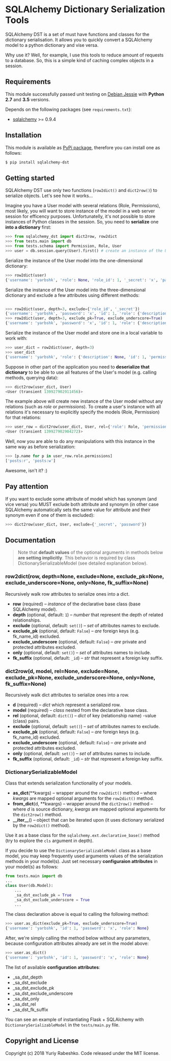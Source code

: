 # SQLAlchemy Dictionary Serialization Tools

SQLAlchemy DST is a set of must have functions and classes for the dictionary serialisation. It allows you to quickly convert a SQLAlchemy model to a python dictionary and vise versa. 

Why use it? Well, for example, I use this tools to reduce amount of requests to a database. So, this is a simple kind of caching complex objects in a session.

## Requirements
This module successfully passed unit testing on [Debian Jessie](https://wiki.debian.org/DebianJessie) with **Python 2.7** and **3.5** versions.

Depends on the following packages (see `requirements.txt`):
- [sqlalchemy](https://www.sqlalchemy.org/) >= 0.9.4

## Installation
This module is available as [PyPi package](https://pypi.python.org/pypi/sqlalchemy-dst), therefore you can install one as follows:

```bash
$ pip install sqlalchemy-dst
```

## Getting started

SQLAlchemy DST use only two functions (`row2dict()` and `dict2row()`) to serialize objects. Let's see how it works...

Imagine you have a User model with several relations (Role, Permissions), most likely, you will want to store instance of the model in a web server session for efficency purposes. Unfortunatelly, it's not possible to store instances of Python classes in the session. So, you need to **serialize** one **into a dictionary** first:
```python
>>> from sqlalchemy_dst import dict2row, row2dict
>>> from tests.main import db
>>> from tests.schema import Permission, Role, User
>>> user = db.session.query(User).first() # create an instance of the User model
```
Serialize the instance of the User model into the one-dimensional dictionary:
```python
>>> row2dict(user)
{'username': 'yarbshk', 'role': None, 'role_id': 1, '_secret': 'x', 'password': 'x', 'id': 1}
```
Serialize the instance of the User model into the three-dimensional dictionary and exclude a few attributes using different methods:
```python

>>> row2dict(user, depth=3, exclude={'role_id', '_secret'})
{'username': 'yarbshk', 'password': 'x', 'id': 1, 'role': {'description': None, 'id': 1, 'permissions': [{'id': 1, 'name': 'posts:r'}, {'id': 2, 'name': 'posts:w'}], 'name': 'Moderator'}}
>>> row2dict(user, depth=3, exclude_pk=True, exclude_underscore=True)
{'username': 'yarbshk', 'password': 'x', 'id': 1, 'role': {'description': None, 'id': 1, 'permissions': [{'id': 1, 'name': 'posts:r'}, {'id': 2, 'name': 'posts:w'}], 'name': 'Moderator'}}

```
Serialize the instance of the User model and store one in a local variable to work with:
```python
>>> user_dict = row2dict(user, depth=3)
>>> user_dict
{'username': 'yarbshk', 'role': {'description': None, 'id': 1, 'permissions': [{'id': 1, 'name': 'posts:r'}, {'id': 2, 'name': 'posts:w'}], 'name': 'Moderator'}, 'role_id': 1, '_secret': 'x', 'password': 'x', 'id': 1}
```

Suppose in other part of the application you need to **deserialize that dictionary** to be able to use all features of the User's model (e.g. calling methods, querying data):
```python
>>> dict2row(user_dict, User)
<User (transient 139927902911456)>
```
The example above will create new instance of the User model without any relations (such as _role_ or _permissions_). To create a user's instance with all relations it's necessary to explicitly specify the models (Role, Permission) for that relations:
```python
>>> user_row = dict2row(user_dict, User, rel={'role': Role, 'permissions': Permission})
<User (transient 139927902904272)>
```
Well, now you are able to do any manipulations with this instance in the same way as before serialization:
```python
>>> [p.name for p in user_row.role.permissions]
['posts:r', 'posts:w']
```

Awesome, isn't it? :)

## Pay attention

If you want to exclude some attribute of model which has synonym (and vice versa) you MUST exclude both attribute and synonym (in other case SQLAlchemy automatically sets the same value for attribute and their synonym even if one of them is excluded):

```python
>>> dict2row(user_dict, User, exclude={'_secret', 'password'})
```

## Documentation

> Note that **default values** of the optional arguments in methods below **are setting implicitly**. This behavior is required by class DictionarySerializableModel (see detailed explanation below).

### row2dict(row, depth=None, exclude=None, exclude_pk=None, exclude_underscore=None, only=None, fk_suffix=None)

Recursively walk row attributes to serialize ones into a dict.

- **row** (required) – _instance_ of the declarative base class (base SQLAlchemy model).
- **depth** (optional, default: `1`) – _number_ that represent the depth of related relationships.
- **exclude** (optional, default: `set()`) – _set_ of attributes names to exclude.
- **exclude_pk** (optional, default: `False`) – _are_ foreign keys (e.g. fk_name_id) excluded.
- **exclude_underscore** (optional, default: `False`) – _are_ private and protected attributes excluded.
- **only** (optional, default: `set()`) – _set_ of attributes names to include.
- **fk_suffix** (optional, default: `_id`) – _str_ that represent a foreign key suffix.

### dict2row(d, model, rel=None, exclude=None, exclude_pk=None, exclude_underscore=None, only=None, fk_suffix=None)

Recursively walk dict attributes to serialize ones into a row.

- **d** (required) – _dict_ which represent a serialized row.
- **model** (required) – _class_ nested from the declarative base class.
- **rel** (optional, default: `dict()`) – _dict_ of key (relationship name) -value (class) pairs.
- **exclude** (optional, default: `set()`) – _set_ of attributes names to exclude.
- **exclude_pk** (optional, default: `False`) – _are_ foreign keys (e.g. fk_name_id) excluded.
- **exclude_underscore** (optional, default: `False`) – _are_ private and protected attributes excluded.
- **only** (optional, default: `set()`) – _set_ of attributes names to include.
- **fk_suffix** (optional, default: `_id`) – _str_ that represent a foreign key suffix.

### DictionarySerializableModel

Class that extends serialization functionality of your models.

- **as_dict**(**kwargs) – wrapper around the `row2dict()` method – where _kwargs_ are mapped optional arguments for the `row2dict()` method. 
- **from_dict**(d, **kwargs) – wrapper around the `dict2row()` method – where _d_ is source dictionary, _kwargs_ are mapped optional arguments for the `dict2row()` method.
- **\_\_iter\_\_**() – object that can be iterated upon (it uses dictionary serialized by the `row2dict()` method).

Use it as a base class for the `sqlalchemy.ext.declarative_base()` method (try to explore the `cls` argument in depth).

If you decide to use the `DictionarySerializableModel` class as a base model, you may keep frequently used arguments values of the serialization methods in your model(s). Just set necessary **configuraion attributes** in your model(s) as follows:

```python
from tests.main import db
...
class User(db.Model):
    ...
    _sa_dst_exclude_pk = True
    _sa_dst_exclude_underscore = True
    ...
```

The class declaration above is equal to calling the following method:

```python
>>> user.as_dict(exclude_pk=True, exclude_underscore=True)
{'username': 'yarbshk', 'id': 1, 'password': 'x', 'role': None}
``` 

After, we're simply calling the method below without any parameters, because configuration attributes already are set in the model above:

```python
>>> user.as_dict()
{'username': 'yarbshk', 'id': 1, 'password': 'x', 'role': None}
```

The list of available **configuration attributes**:
* _sa_dst_depth
* _sa_dst_exclude
* _sa_dst_exclude_pk
* _sa_dst_exclude_underscore
* _sa_dst_only
* _sa_dst_rel
* _sa_dst_fk_suffix

You can see an example of instantiating Flask + SQLAlchemy with `DictionarySerializableModel` in the `tests/main.py` file. 

## Copyright and License
Copyright (c) 2018 Yuriy Rabeshko. Code released under the MIT license.
